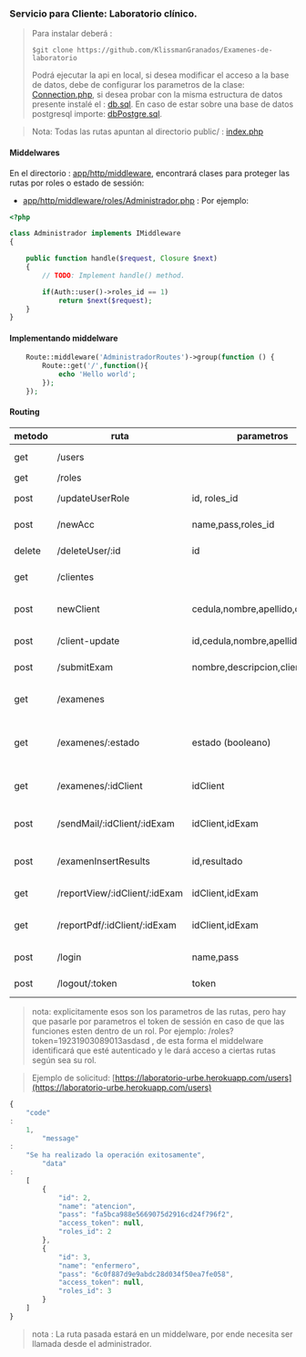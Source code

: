 ### Servicio para Cliente: Laboratorio clínico.

> Para instalar deberá :
> ```shell
> $git clone https://github.com/KlissmanGranados/Examenes-de-laboratorio
> ```
> Podrá ejecutar la api en local, si desea modificar el acceso a la base de datos,
> debe de configurar los parametros de la clase: [Connection.php](./app/connection/Connection.php),
> si desea probar con la misma estructura de datos presente instalé el : [db.sql](../analisis/dbMD.sql).
> En caso de estar sobre una base de datos postgresql importe: [dbPostgre.sql](../analisis/dbPostgre.sql).

> Nota: Todas las rutas apuntan al directorio public/ : [index.php](./public/index.php)

#### Middelwares

En el directorio : [app/http/middleware](app/http/middleware), encontrará clases para proteger las rutas por roles o
estado de sessión:

- [app/http/middleware/roles/Administrador.php](app/http/middleware/Administrador.php) : Por ejemplo:

```php
<?php

class Administrador implements IMiddleware
{

    public function handle($request, Closure $next)
    {
        // TODO: Implement handle() method.

        if(Auth::user()->roles_id == 1)
            return $next($request);
    }
}
```

#### Implementando middelware

```php
    Route::middleware('AdministradorRoutes')->group(function () {
        Route::get('/',function(){
            echo 'Hello world';
        });
    });
```

#### Routing

| metodo | ruta | parametros |descripción | Rol | 
| -- | -- | -- | -- | -- |
|get | /users | |listar usuarios | Administrador| 
|get | /roles | |listar roles | Administrador| 
|post | /updateUserRole| id, roles_id | cambiar rol de usuario | Administrador| 
|post|/newAcc|name,pass,roles_id|insertar usuario| Administrador | 
|delete|/deleteUser/:id| id | Eliminar usuario| Administrador| 
|get|/clientes| | Listar clientes | Atencion al cliente| 
|post|newClient|cedula,nombre,apellido,correo | insertar nuevo cliente | Atencion al cliente|
|post|/client-update|id,cedula,nombre,apellido,correo| actualizar cliente | Atencion al cliente| 
|post | /submitExam | nombre,descripcion,clientes_id| insertar examen |Atencion al cliente| 
|get|/examenes| | listar examenes | Atencion al cliente o enfermo| 
|get | /examenes/:estado | estado (booleano) | listar examenes segun estado | Atencion al cliente y enfermo| 
|get | /examenes/:idClient | idClient | listar examenes por cliente | Atencion al cliente y enfermo| 
|post |/sendMail/:idClient/:idExam| idClient,idExam | Enviar correo con examen| Atencion al cliente y enfermo|
|post|/examenInsertResults| id,resultado| Insertar respuesta de examen|Enfermero| 
|get|/reportView/:idClient/:idExam|idClient,idExam| vista del reporte| Publico | 
|get | /reportPdf/:idClient/:idExam| idClient,idExam | descargar reporte en pdf | Publico | 
|post | /login| name,pass | iniciar sessión | Publico | 
|post | /logout/:token| token | terminar sessión | Publico |

>nota: explicitamente esos son los parametros de las rutas, pero hay que pasarle por parametros el token de sessión en caso de que las funciones esten dentro
> de un rol. Por ejemplo: /roles?token=19231903089013asdasd , de esta forma el middelware identificará que esté autenticado y le dará acceso a ciertas rutas según 
> sea su rol.



> Ejemplo de solicitud: [https://laboratorio-urbe.herokuapp.com/users](https://laboratorio-urbe.herokuapp.com/users)

```javascript
{
    "code"
:
    1,
        "message"
:
    "Se ha realizado la operación exitosamente",
        "data"
:
    [
        {
            "id": 2,
            "name": "atencion",
            "pass": "fa5bca988e5669075d2916cd24f796f2",
            "access_token": null,
            "roles_id": 2
        },
        {
            "id": 3,
            "name": "enfermero",
            "pass": "6c0f887d9e9abdc28d034f50ea7fe058",
            "access_token": null,
            "roles_id": 3
        }
    ]
}
``` 

> nota : La ruta pasada estará en un middelware, por ende necesita ser llamada desde el administrador. 



